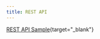 ```yaml
---
title: REST API
---
```


[REST API Sample](https://api.github.com/users/MohammadAkbari){target="_blank"}
